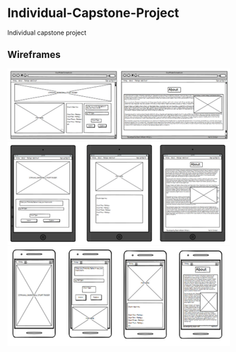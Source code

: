 # Individual-Capstone-Project
Individual capstone project


## Wireframes

![Desktop Wireframe](assets\images\wireframedesktop.png)
![Tablet Wireframe](assets\images\wireframetablet.png)
![Mobile Wireframe](assets\images\wireframemobile.png)